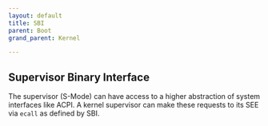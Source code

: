 ```yaml
---
layout: default
title: SBI
parent: Boot
grand_parent: Kernel

---
```


## Supervisor Binary Interface

The supervisor (S-Mode) can have access to a higher abstraction of system interfaces like ACPI. A kernel supervisor can make these requests to its SEE via `ecall` as defined by SBI.
